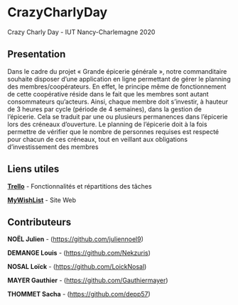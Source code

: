 # CrazyCharlyDay
Crazy Charly Day - IUT Nancy-Charlemagne 2020

## Presentation

Dans le cadre du projet « Grande épicerie générale », notre commanditaire souhaite
disposer d’une application en ligne permettant de gérer le planning des
membres/coopérateurs. En effet, le principe même de fonctionnement de cette
coopérative réside dans le fait que les membres sont autant consommateurs
qu’acteurs. Ainsi, chaque membre doit s’investir, à hauteur de 3 heures par cycle
(période de 4 semaines), dans la gestion de l’épicerie. Cela se traduit par une ou
plusieurs permanences dans l’épicerie lors des créneaux d’ouverture. Le planning de
l’épicerie doit à la fois permettre de vérifier que le nombre de personnes requises est
respecté pour chacun de ces créneaux, tout en veillant aux obligations d’investissement
des membres

## Liens utiles

**[Trello](https://trello.com/b/wMfVYKxh/ccd)** - Fonctionnalités et répartitions des tâches

**[MyWishList](https://cdd.nekzuris.com/)** - Site Web

## Contributeurs
**NOËL Julien** - (https://github.com/juliennoel9)

**DEMANGE Louis** - (https://github.com/Nekzuris)

**NOSAL Loïck** - (https://github.com/LoickNosal)

**MAYER Gauthier** - (https://github.com/Gauthiermayer)

**THOMMET Sacha** - (https://github.com/depp57)

